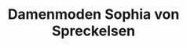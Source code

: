 ---
title: "Damenmoden Sophia von Spreckelsen"
url: /hamburg/damenmoden-sophia-von-spreckelsen/
shop: Kleidung
---